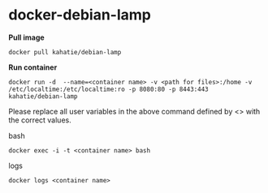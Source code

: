 # docker-debian-lamp

**Pull image**

```
docker pull kahatie/debian-lamp
```

**Run container**

```
docker run -d  --name=<container name> -v <path for files>:/home -v /etc/localtime:/etc/localtime:ro -p 8080:80 -p 8443:443 kahatie/debian-lamp
```

Please replace all user variables in the above command defined by <> with the correct values.


bash
```
docker exec -i -t <container name> bash
```
logs 
```
docker logs <container name>
```

